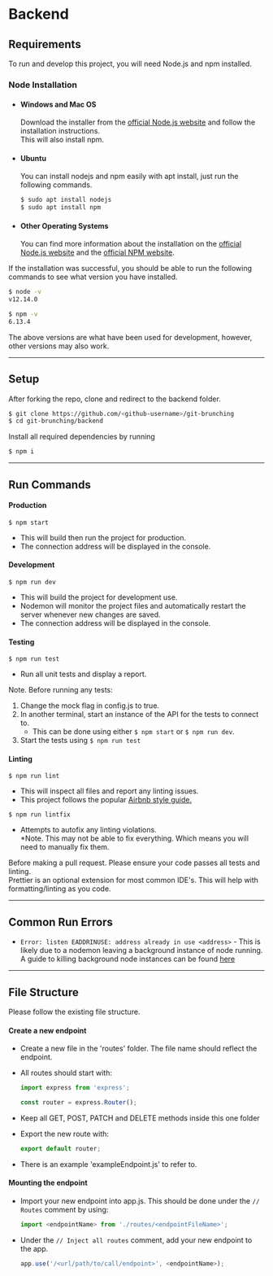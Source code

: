 # Backend

## Requirements

To run and develop this project, you will need Node.js and npm installed.

### Node Installation

- #### Windows and Mac OS

  Download the installer from the [official Node.js website](https://nodejs.org/) and follow the installation instructions.  
  This will also install npm.

- #### Ubuntu

  You can install nodejs and npm easily with apt install, just run the following commands.

  ```bash
  $ sudo apt install nodejs
  $ sudo apt install npm
  ```

- #### Other Operating Systems

  You can find more information about the installation on the [official Node.js website](https://nodejs.org/) and the [official NPM website](https://npmjs.org/).

If the installation was successful, you should be able to run the following commands to see what version you have installed.

```bash
$ node -v
v12.14.0

$ npm -v
6.13.4
```

The above versions are what have been used for development, however, other versions may also work.

---

## Setup

After forking the repo, clone and redirect to the backend folder.

```bash
$ git clone https://github.com/<github-username>/git-brunching
$ cd git-brunching/backend
```

Install all required dependencies by running

```bash
$ npm i
```

---

## Run Commands

#### Production

`$ npm start`

- This will build then run the project for production.
- The connection address will be displayed in the console.

#### Development

`$ npm run dev`

- This will build the project for development use.
- Nodemon will monitor the project files and automatically restart the server whenever new changes are saved.
- The connection address will be displayed in the console.

#### Testing

`$ npm run test`

- Run all unit tests and display a report.

Note. Before running any tests:

1. Change the mock flag in config.js to true.
2. In another terminal, start an instance of the API for the tests to connect to.
   - This can be done using either `$ npm start` or `$ npm run dev`.
3. Start the tests using `$ npm run test`

#### Linting

`$ npm run lint`

- This will inspect all files and report any linting issues.
- This project follows the popular [Airbnb style guide.](https://github.com/airbnb/javascript)

`$ npm run lintfix`

- Attempts to autofix any linting violations.  
  \*Note. This may not be able to fix everything. Which means you will need to manually fix them.

Before making a pull request. Please ensure your code passes all tests and linting.  
Prettier is an optional extension for most common IDE's. This will help with formatting/linting as you code.

---

## Common Run Errors

- `Error: listen EADDRINUSE: address already in use <address>` - This is likely due to a nodemon leaving a background instance of node running.  
   A guide to killing background node instances can be found [here](https://stackoverflow.com/a/14790921/10377254)

---

## File Structure

Please follow the existing file structure.

#### Create a new endpoint

- Create a new file in the 'routes' folder. The file name should reflect the endpoint.
- All routes should start with:

  ```javascript
  import express from 'express';

  const router = express.Router();
  ```

- Keep all GET, POST, PATCH and DELETE methods inside this one folder
- Export the new route with:
  ```javascript
  export default router;
  ```
- There is an example 'exampleEndpoint.js' to refer to.

#### Mounting the endpoint

- Import your new endpoint into app.js. This should be done under the `// Routes` comment by using:
  ```javascript
  import <endpointName> from './routes/<endpointFileName>';
  ```
- Under the `// Inject all routes` comment, add your new endpoint to the app.
  ```javascript
  app.use('/<url/path/to/call/endpoint>', <endpointName>);
  ```
